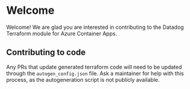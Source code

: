 # Welcome

Welcome! We are glad you are interested in contributing to the Datadog Terraform module for Azure Container Apps.

## Contributing to code

Any PRs that update generated terraform code will need to be updated through the `autogen_config.json` file. Ask a maintainer for help with this process, as the autogeneration script is not publicly available.
